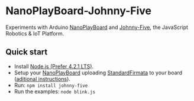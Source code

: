 # NanoPlayBoard-Johnny-Five
Experiments with Arduino [NanoPlayBoard][1] and [Johnny-Five][2], the JavaScript Robotics &amp; IoT Platform.

## Quick start

* Install [Node.js (Prefer 4.2.1 LTS)][3].
* Setup your [NanoPlayBoard][1] uploading [StandardFirmata][4] to your board ([aditional instructions][5]).
* Run: `npm install johnny-five`
* Run the examples: `node blink.js`

[1]: http://nanoplayboard.org
[2]: http://johnny-five.io
[3]: https://nodejs.org/download/
[4]: https://github.com/firmata/arduino
[5]: http://johnny-five.io/platform-support/#arduino-nano
